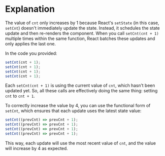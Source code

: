 # Explanation

The value of `cnt` only increases by 1 because React's `setState` (in this case, `setCnt`) doesn't immediately update the state. Instead, it schedules the state update and then re-renders the component. When you call `setCnt(cnt + 1)` multiple times within the same function, React batches these updates and only applies the last one.

In the code you provided:

```javascript
setCnt(cnt + 1);
setCnt(cnt + 1);
setCnt(cnt + 1);
setCnt(cnt + 1);
```

Each `setCnt(cnt + 1)` is using the current value of `cnt`, which hasn't been updated yet. So, all these calls are effectively doing the same thing: setting `cnt` to `cnt + 1`.

To correctly increase the value by 4, you can use the functional form of `setCnt`, which ensures that each update uses the latest state value:

```javascript
setCnt((prevCnt) => prevCnt + 1);
setCnt((prevCnt) => prevCnt + 1);
setCnt((prevCnt) => prevCnt + 1);
setCnt((prevCnt) => prevCnt + 1);
```

This way, each update will use the most recent value of `cnt`, and the value will increase by 4 as expected.
